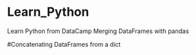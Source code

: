 # Learn_Python
Learn Python from DataCamp
 Merging DataFrames with pandas

#Concatenating DataFrames from a dict
